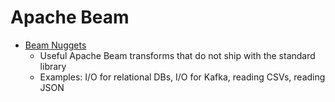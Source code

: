 # Apache Beam

* [Beam Nuggets](https://github.com/mohaseeb/beam-nuggets)
    * Useful Apache Beam transforms that do not ship with the standard library
    * Examples: I/O for relational DBs, I/O for Kafka, reading CSVs, reading JSON
